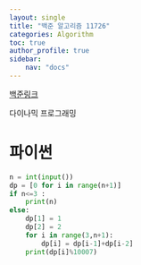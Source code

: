 ```yaml
---
layout: single
title: "백준 알고리즘 11726"
categories: Algorithm
toc: true
author_profile: true
sidebar:
    nav: "docs"
---
```


[백준링크](https://www.acmicpc.net/problem/11726)

다이나믹 프로그래밍 

# 파이썬
```python
n = int(input())
dp = [0 for i in range(n+1)]
if n<=3 :
    print(n)
else:
    dp[1] = 1
    dp[2] = 2
    for i in range(3,n+1):
        dp[i] = dp[i-1]+dp[i-2]
    print(dp[i]%10007)
```
